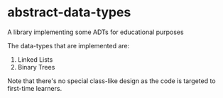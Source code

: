 # abstract-data-types
A library implementing some ADTs for educational purposes

The data-types that are implemented are:
1. Linked Lists
2. Binary Trees

Note that there's no special class-like design as the code is targeted to first-time learners. 
